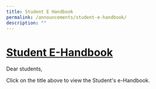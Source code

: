 ```yaml
---
title: Student E Handbook
permalink: /announcements/student-e-handbook/
description: ""
---
```

# <a href="/useful-resources/Students/student-e-handbook/" target="_blank">Student E-Handbook</a>

Dear students,

Click on the title above to view the Student's e-Handbook.
